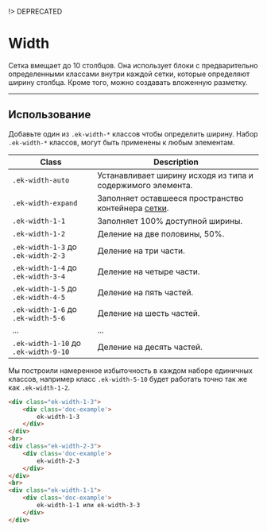 [grid]: packages/evokit-grid/

!> DEPRECATED

# Width

Cетка вмещает до 10 столбцов. Она использует блоки с предварительно определенными классами внутри каждой сетки, которые определяют ширину столбца. Кроме того, можно создавать вложенную разметку.

---

## Использование

Добавьте один из `.ek-width-*` классов чтобы определить ширину.
Набор `.ek-width-*`  классов, могут быть применены к любым элементам.

|                  Class                 |            Description                                      |
|----------------------------------------|-------------------------------------------------------------|
|  `.ek-width-auto`                      | Устанавливает ширину исходя из типа и содержимого элемента. |
|  `.ek-width-expand`                    | Заполняет оставшееся пространство контейнера [сетки][grid].         |
|  `.ek-width-1-1`                       | Заполняет 100% доступной ширины.                            |
|  `.ek-width-1-2`                       | Деление на две половины, 50%.                               |
|  `.ek-width-1-3` до `.ek-width-2-3`    | Деление на три части.                                       |
|  `.ek-width-1-4` до `.ek-width-3-4`    | Деление на четыре части.                                    |
|  `.ek-width-1-5` до `.ek-width-4-5`    | Деление на пять частей.                                     |
|  `.ek-width-1-6` до `.ek-width-5-6`    | Деление на шесть частей.                                    |
|  ...                                   | ...                                                         |
|  `.ek-width-1-10` до `.ek-width-9-10`  | Деление на десять частей.                                   |

Мы построили намеренное избыточность в каждом наборе единичных классов, например класс `.ek-width-5-10`  будет работать точно так же как `.ek-width-1-2`.

``` html
<div class="ek-width-1-3">
    <div class='doc-example'>
        ek-width-1-3
    </div>
</div>
<br>
<div class="ek-width-2-3">
    <div class='doc-example'>
        ek-width-2-3
    </div>
</div>
<br>
<div class="ek-width-1-1">
    <div class='doc-example'>
        ek-width-1-1 или ek-width-3-3
    </div>
</div>
```
